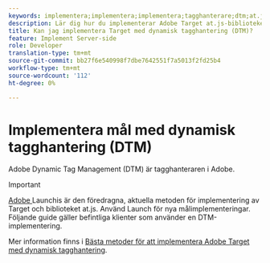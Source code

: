 ```yaml
---
keywords: implementera;implementera;implementera;tagghanterare;dtm;at.js;dynamisk tagghantering
description: Lär dig hur du implementerar Adobe Target at.js-biblioteket med hjälp av den gamla Dynamic Tag Management (DTM). Adobe Launch är den metod som rekommenderas för att implementera Target.
title: Kan jag implementera Target med dynamisk tagghantering (DTM)?
feature: Implement Server-side
role: Developer
translation-type: tm+mt
source-git-commit: bb27f6e540998f7dbe7642551f7a5013f2fd25b4
workflow-type: tm+mt
source-wordcount: '112'
ht-degree: 0%

---
```



# Implementera mål med dynamisk tagghantering (DTM)

Adobe Dynamic Tag Management (DTM) är tagghanteraren i Adobe.

>[!IMPORTANT]
>
>[Adobe ](/help/c-implementing-target/c-implementing-target-for-client-side-web/how-to-deployatjs/cmp-implementing-target-using-adobe-launch.md#topic_5234DDAEB0834333BD6BA1B05892FC25) Launchis är den föredragna, aktuella metoden för implementering av Target och biblioteket at.js. Använd Launch för nya målimplementeringar. Följande guide gäller befintliga klienter som använder en DTM-implementering.

Mer information finns i [Bästa metoder för att implementera Adobe Target med dynamisk tagghantering](https://experienceleague.adobe.com/docs/dtm/implementing/overview.html).
